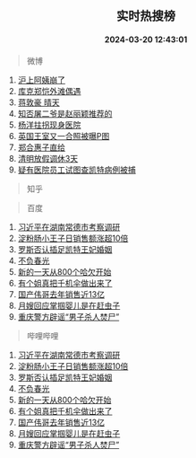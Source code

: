 <div align="center"><h2>实时热搜榜</h2><h4>2024-03-20 12:43:01</h4></div>

> 微博  

1. [沪上阿姨崩了](https://s.weibo.com/weibo?q=%E6%B2%AA%E4%B8%8A%E9%98%BF%E5%A7%A8%E5%B4%A9%E4%BA%86&t=31&band_rank=1&Refer=top)<br />
2. [库克郑恺外滩偶遇](https://s.weibo.com/weibo?q=%E5%BA%93%E5%85%8B%E9%83%91%E6%81%BA%E5%A4%96%E6%BB%A9%E5%81%B6%E9%81%87&t=31&band_rank=2&Refer=top)<br />
3. [蒋敦豪 晴天](https://s.weibo.com/weibo?q=%E8%92%8B%E6%95%A6%E8%B1%AA%20%E6%99%B4%E5%A4%A9&t=31&band_rank=3&Refer=top)<br />
4. [知否屠二爷是赵丽颖推荐的](https://s.weibo.com/weibo?q=%23%E7%9F%A5%E5%90%A6%E5%B1%A0%E4%BA%8C%E7%88%B7%E6%98%AF%E8%B5%B5%E4%B8%BD%E9%A2%96%E6%8E%A8%E8%8D%90%E7%9A%84%23&t=31&band_rank=4&Refer=top)<br />
5. [杨洋拄拐现身医院](https://s.weibo.com/weibo?q=%23%E6%9D%A8%E6%B4%8B%E6%8B%84%E6%8B%90%E7%8E%B0%E8%BA%AB%E5%8C%BB%E9%99%A2%23&t=31&band_rank=5&Refer=top)<br />
6. [英国王室又一合照被曝P图](https://s.weibo.com/weibo?q=%23%E8%8B%B1%E5%9B%BD%E7%8E%8B%E5%AE%A4%E5%8F%88%E4%B8%80%E5%90%88%E7%85%A7%E8%A2%AB%E6%9B%9DP%E5%9B%BE%23&t=31&band_rank=6&Refer=top)<br />
7. [郑合惠子直给](https://s.weibo.com/weibo?q=%E9%83%91%E5%90%88%E6%83%A0%E5%AD%90%E7%9B%B4%E7%BB%99&t=31&band_rank=7&Refer=top)<br />
8. [清明放假调休3天](https://s.weibo.com/weibo?q=%23%E6%B8%85%E6%98%8E%E6%94%BE%E5%81%87%E8%B0%83%E4%BC%913%E5%A4%A9%23&t=31&band_rank=8&Refer=top)<br />
9. [疑有医院员工试图查凯特病例被捕](https://s.weibo.com/weibo?q=%23%E7%96%91%E6%9C%89%E5%8C%BB%E9%99%A2%E5%91%98%E5%B7%A5%E8%AF%95%E5%9B%BE%E6%9F%A5%E5%87%AF%E7%89%B9%E7%97%85%E4%BE%8B%E8%A2%AB%E6%8D%95%23&t=31&band_rank=9&Refer=top)<br />

> 知乎  


> 百度  

1. [习近平在湖南常德市考察调研](https://www.baidu.com/s?wd=%E4%B9%A0%E8%BF%91%E5%B9%B3%E5%9C%A8%E6%B9%96%E5%8D%97%E5%B8%B8%E5%BE%B7%E5%B8%82%E8%80%83%E5%AF%9F%E8%B0%83%E7%A0%94&sa=fyb_news&rsv_dl=fyb_news)<br />
2. [淀粉肠小王子日销售额涨超10倍](https://www.baidu.com/s?wd=%E6%B7%80%E7%B2%89%E8%82%A0%E5%B0%8F%E7%8E%8B%E5%AD%90%E6%97%A5%E9%94%80%E5%94%AE%E9%A2%9D%E6%B6%A8%E8%B6%8510%E5%80%8D&sa=fyb_news&rsv_dl=fyb_news)<br />
3. [罗斯否认插足凯特王妃婚姻](https://www.baidu.com/s?wd=%E7%BD%97%E6%96%AF%E5%90%A6%E8%AE%A4%E6%8F%92%E8%B6%B3%E5%87%AF%E7%89%B9%E7%8E%8B%E5%A6%83%E5%A9%9A%E5%A7%BB&sa=fyb_news&rsv_dl=fyb_news)<br />
4. [不负春光](https://www.baidu.com/s?wd=%E4%B8%8D%E8%B4%9F%E6%98%A5%E5%85%89&sa=fyb_news&rsv_dl=fyb_news)<br />
5. [新的一天从800个哈欠开始](https://www.baidu.com/s?wd=%E6%96%B0%E7%9A%84%E4%B8%80%E5%A4%A9%E4%BB%8E800%E4%B8%AA%E5%93%88%E6%AC%A0%E5%BC%80%E5%A7%8B&sa=fyb_news&rsv_dl=fyb_news)<br />
6. [有个姐真把千机伞做出来了](https://www.baidu.com/s?wd=%E6%9C%89%E4%B8%AA%E5%A7%90%E7%9C%9F%E6%8A%8A%E5%8D%83%E6%9C%BA%E4%BC%9E%E5%81%9A%E5%87%BA%E6%9D%A5%E4%BA%86&sa=fyb_news&rsv_dl=fyb_news)<br />
7. [国产伟哥去年销售近13亿](https://www.baidu.com/s?wd=%E5%9B%BD%E4%BA%A7%E4%BC%9F%E5%93%A5%E5%8E%BB%E5%B9%B4%E9%94%80%E5%94%AE%E8%BF%9113%E4%BA%BF&sa=fyb_news&rsv_dl=fyb_news)<br />
8. [月嫂回应掌掴婴儿是在赶虫子](https://www.baidu.com/s?wd=%E6%9C%88%E5%AB%82%E5%9B%9E%E5%BA%94%E6%8E%8C%E6%8E%B4%E5%A9%B4%E5%84%BF%E6%98%AF%E5%9C%A8%E8%B5%B6%E8%99%AB%E5%AD%90&sa=fyb_news&rsv_dl=fyb_news)<br />
9. [重庆警方辟谣“男子杀人焚尸”](https://www.baidu.com/s?wd=%E9%87%8D%E5%BA%86%E8%AD%A6%E6%96%B9%E8%BE%9F%E8%B0%A3%E2%80%9C%E7%94%B7%E5%AD%90%E6%9D%80%E4%BA%BA%E7%84%9A%E5%B0%B8%E2%80%9D&sa=fyb_news&rsv_dl=fyb_news)<br />

> 哔哩哔哩  

1. [习近平在湖南常德市考察调研](https://www.baidu.com/s?wd=%E4%B9%A0%E8%BF%91%E5%B9%B3%E5%9C%A8%E6%B9%96%E5%8D%97%E5%B8%B8%E5%BE%B7%E5%B8%82%E8%80%83%E5%AF%9F%E8%B0%83%E7%A0%94&sa=fyb_news&rsv_dl=fyb_news)<br />
2. [淀粉肠小王子日销售额涨超10倍](https://www.baidu.com/s?wd=%E6%B7%80%E7%B2%89%E8%82%A0%E5%B0%8F%E7%8E%8B%E5%AD%90%E6%97%A5%E9%94%80%E5%94%AE%E9%A2%9D%E6%B6%A8%E8%B6%8510%E5%80%8D&sa=fyb_news&rsv_dl=fyb_news)<br />
3. [罗斯否认插足凯特王妃婚姻](https://www.baidu.com/s?wd=%E7%BD%97%E6%96%AF%E5%90%A6%E8%AE%A4%E6%8F%92%E8%B6%B3%E5%87%AF%E7%89%B9%E7%8E%8B%E5%A6%83%E5%A9%9A%E5%A7%BB&sa=fyb_news&rsv_dl=fyb_news)<br />
4. [不负春光](https://www.baidu.com/s?wd=%E4%B8%8D%E8%B4%9F%E6%98%A5%E5%85%89&sa=fyb_news&rsv_dl=fyb_news)<br />
5. [新的一天从800个哈欠开始](https://www.baidu.com/s?wd=%E6%96%B0%E7%9A%84%E4%B8%80%E5%A4%A9%E4%BB%8E800%E4%B8%AA%E5%93%88%E6%AC%A0%E5%BC%80%E5%A7%8B&sa=fyb_news&rsv_dl=fyb_news)<br />
6. [有个姐真把千机伞做出来了](https://www.baidu.com/s?wd=%E6%9C%89%E4%B8%AA%E5%A7%90%E7%9C%9F%E6%8A%8A%E5%8D%83%E6%9C%BA%E4%BC%9E%E5%81%9A%E5%87%BA%E6%9D%A5%E4%BA%86&sa=fyb_news&rsv_dl=fyb_news)<br />
7. [国产伟哥去年销售近13亿](https://www.baidu.com/s?wd=%E5%9B%BD%E4%BA%A7%E4%BC%9F%E5%93%A5%E5%8E%BB%E5%B9%B4%E9%94%80%E5%94%AE%E8%BF%9113%E4%BA%BF&sa=fyb_news&rsv_dl=fyb_news)<br />
8. [月嫂回应掌掴婴儿是在赶虫子](https://www.baidu.com/s?wd=%E6%9C%88%E5%AB%82%E5%9B%9E%E5%BA%94%E6%8E%8C%E6%8E%B4%E5%A9%B4%E5%84%BF%E6%98%AF%E5%9C%A8%E8%B5%B6%E8%99%AB%E5%AD%90&sa=fyb_news&rsv_dl=fyb_news)<br />
9. [重庆警方辟谣“男子杀人焚尸”](https://www.baidu.com/s?wd=%E9%87%8D%E5%BA%86%E8%AD%A6%E6%96%B9%E8%BE%9F%E8%B0%A3%E2%80%9C%E7%94%B7%E5%AD%90%E6%9D%80%E4%BA%BA%E7%84%9A%E5%B0%B8%E2%80%9D&sa=fyb_news&rsv_dl=fyb_news)<br />
